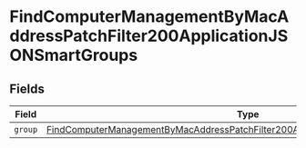 # FindComputerManagementByMacAddressPatchFilter200ApplicationJSONSmartGroups


## Fields

| Field                                                                                                                                                                                         | Type                                                                                                                                                                                          | Required                                                                                                                                                                                      | Description                                                                                                                                                                                   |
| --------------------------------------------------------------------------------------------------------------------------------------------------------------------------------------------- | --------------------------------------------------------------------------------------------------------------------------------------------------------------------------------------------- | --------------------------------------------------------------------------------------------------------------------------------------------------------------------------------------------- | --------------------------------------------------------------------------------------------------------------------------------------------------------------------------------------------- |
| `group`                                                                                                                                                                                       | [FindComputerManagementByMacAddressPatchFilter200ApplicationJSONSmartGroupsGroup](../../models/operations/findcomputermanagementbymacaddresspatchfilter200applicationjsonsmartgroupsgroup.md) | :heavy_minus_sign:                                                                                                                                                                            | N/A                                                                                                                                                                                           |